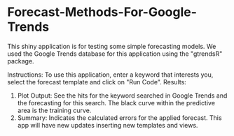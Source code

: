 # Forecast-Methods-For-Google-Trends

This shiny application is for testing some simple forecasting models. We used the Google Trends database for this application using the "gtrendsR" package.

Instructions:
To use this application, enter a keyword that interests you, select the forecast template and click on "Run Code".
Results:
1) Plot Output: See the hits for the keyword searched in Google Trends and the forecasting for this search. The black curve within the predictive area is the training curve.
2) Summary: Indicates the calculated errors for the applied forecast.
This app will have new updates inserting new templates and views.
